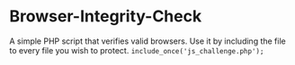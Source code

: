# Browser-Integrity-Check
A simple PHP script that verifies valid browsers.
Use it by including the file to every file you wish to protect.
`include_once('js_challenge.php');`
